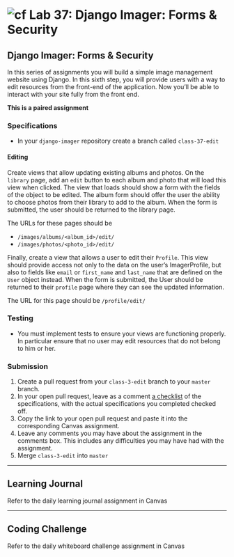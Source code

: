 # ![cf](http://i.imgur.com/7v5ASc8.png) Lab 37: Django Imager: Forms & Security

## Django Imager: Forms & Security

In this series of assignments you will build a simple image management website using Django. In this sixth step, you will provide users with a way to edit resources from the front-end of the application. Now you’ll be able to interact with your site fully from the front end.

**This is a paired assignment**

### Specifications

- In your `django-imager` repository create a branch called `class-37-edit`

#### Editing

Create views that allow updating existing albums and photos. On the `library` page, add an `edit` button to each album and photo that will load this view when clicked. The view that loads should show a form with the fields of the object to be edited. The album form should offer the user the ability to choose photos from their library to add to the album. When the form is submitted, the user should be returned to the library page.

The URLs for these pages should be

  * `/images/albums/<album_id>/edit/`
  * `/images/photos/<photo_id>/edit/`

Finally, create a view that allows a user to edit their `Profile`. This view should provide access not only to the data on the user’s ImagerProfile, but also to fields like `email` or `first_name` and `last_name` that are defined on the `User` object instead. When the form is submitted, the User should be returned to their `profile` page where they can see the updated information.

The URL for this page should be `/profile/edit/`

### Testing

* You must implement tests to ensure your views are functioning properly. In particular ensure that no user may edit resources that do not belong to him or her.

### Submission

1. Create a pull request from your `class-3-edit` branch to your `master` branch.
2. In your open pull request, leave as a comment [a checklist](https://github.com/blog/1825-task-lists-in-all-markdown-documents) of the specifications, with the actual specifications you completed checked off.
3. Copy the link to your open pull request and paste it into the corresponding Canvas assignment.
4. Leave any comments you may have about the assignment in the comments box. This includes any difficulties you may have had with the assignment.
5. Merge `class-3-edit` into `master`

---

## Learning Journal
Refer to the daily learning journal assignment in Canvas

---

## Coding Challenge
Refer to the daily whiteboard challenge assignment in Canvas
